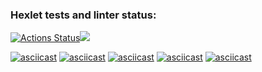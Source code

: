 ### Hexlet tests and linter status:
[![Actions Status](https://github.com/RomanKhal/java-project-61/actions/workflows/hexlet-check.yml/badge.svg)](https://github.com/RomanKhal/java-project-61/actions)<a href="https://codeclimate.com/github/RomanKhal/java-project-61/maintainability"><img src="https://api.codeclimate.com/v1/badges/e7cb9bb2d8b8b0df38e4/maintainability" /></a>

[![asciicast](https://asciinema.org/a/Nbl8pJAlPmFzWJBqE3GRREVWW.svg)](https://asciinema.org/a/Nbl8pJAlPmFzWJBqE3GRREVWW)
[![asciicast](https://asciinema.org/a/BoBVFuBKCEXFE53wYM1rpSkSO.svg)](https://asciinema.org/a/BoBVFuBKCEXFE53wYM1rpSkSO)
[![asciicast](https://asciinema.org/a/O9kJlk29dgXLeT570aHOfX76a.svg)](https://asciinema.org/a/O9kJlk29dgXLeT570aHOfX76a)
[![asciicast](https://asciinema.org/a/ukFzU296K5jK6tMAblOHfPWfb.svg)](https://asciinema.org/a/ukFzU296K5jK6tMAblOHfPWfb)
[![asciicast](https://asciinema.org/a/y1du6nYbI5h0BXv4RZhWHO6tp.svg)](https://asciinema.org/a/y1du6nYbI5h0BXv4RZhWHO6tp)
